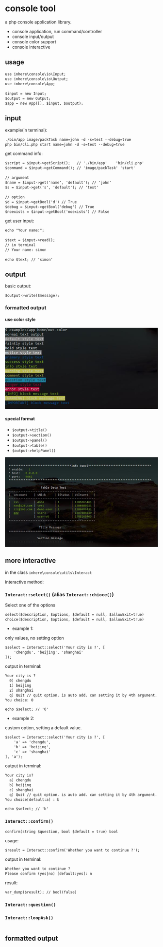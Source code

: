 # console tool 

a php console application library.

- console application, run command/controller
- console input/output
- console color support
- console interactive

## usage

```
use inhere\console\io\Input;
use inhere\console\io\Output;
use inhere\console\App;

$input = new Input;
$output = new Output;
$app = new App([], $input, $output);
```

## input

example(in terminal):

```
./bin/app image/packTask name=john -d -s=test --debug=true
php bin/cli.php start name=john -d -s=test --debug=true
```

get command info:

```
$script = $input->getScript();   // './bin/app'    'bin/cli.php'
$command = $input->getCommand(); // 'image/packTask' 'start'

// argument
$name = $input->get('name', 'default'); // 'john'
$s = $input->get('s', 'default'); // 'test'

// option
$d = $input->getBool('d') // True
$debug = $input->getBool('debug') // True
$noexists = $input->getBool('noexists') // False
```

get user input:

```
echo "Your name:";

$text = $input->read(); 
// in terminal
// Your name: simon

echo $text; // 'simon'
```

## output

basic output:

```
$output->write($message);
```

### formatted output

#### use color style 

![alt text](images/output-color-text.jpg "Title")

#### special format  

- `$output->title()`
- `$output->section()`
- `$output->panel()`
- `$output->table()`
- `$output->helpPanel()`

![alt text](images/output-panel-table-title.jpg "Title")

## more interactive

in the class `inhere\console\utils\Interact`

interactive method:

### `Interact::select()` (alias `Interact::chioce()`)

Select one of the options

```
select($description, $options, $default = null, $allowExit=true)
choice($description, $options, $default = null, $allowExit=true)
```

- example 1:

 only values, no setting option

```
$select = Interact::select('Your city is ?', [
    'chengdu', 'beijing', 'shanghai'
]);

```

output in terminal:
```
Your city is ? 
  0) chengdu
  1) beijing
  2) shanghai
  q) Quit // quit option. is auto add. can setting it by 4th argument.
You choice: 0
```

```
echo $select; // '0'
```

- example 2:

custom option, setting a default value.

```
$select = Interact::select('Your city is ?', [
    'a' => 'chengdu',
    'b' => 'beijing',
    'c' => 'shanghai'
], 'a');
```

output in terminal:

```
Your city is? 
  a) chengdu
  b) beijing
  c) shanghai
  q) Quit // quit option. is auto add. can setting it by 4th argument.
You choice[default:a] : b
```

```
echo $select; // 'b'
```

### `Interact::confirm()`

```
confirm(string $question, bool $default = true) bool
```

usage:


```
$result = Interact::confirm('Whether you want to continue ?');

```

output in terminal:

```
Whether you want to continue ?
Please confirm (yes|no) [default:yes]: n
```

result: 

```
var_dump($result); // bool(false)
```


### `Interact::question()`

### `Interact::loopAsk()`

```

```

## formatted output
